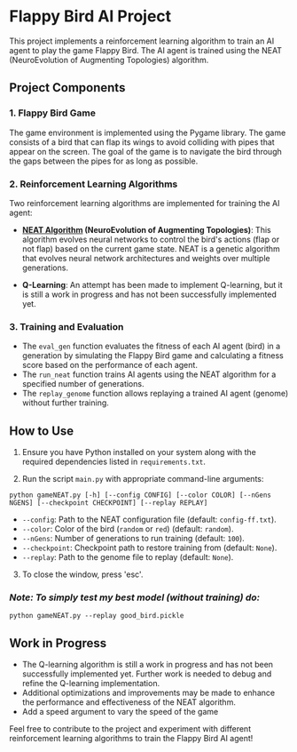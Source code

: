 # Flappy Bird AI Project

This project implements a reinforcement learning algorithm to train an AI agent to play the game Flappy Bird. The AI agent is trained using the NEAT (NeuroEvolution of Augmenting Topologies) algorithm.

## Project Components

### 1. Flappy Bird Game

The game environment is implemented using the Pygame library. The game consists of a bird that can flap its wings to avoid colliding with pipes that appear on the screen. The goal of the game is to navigate the bird through the gaps between the pipes for as long as possible.

### 2. Reinforcement Learning Algorithms

Two reinforcement learning algorithms are implemented for training the AI agent:

- **[NEAT Algorithm](https://en.wikipedia.org/wiki/Neuroevolution_of_augmenting_topologies) (NeuroEvolution of Augmenting Topologies)**: This algorithm evolves neural networks to control the bird's actions (flap or not flap) based on the current game state. NEAT is a genetic algorithm that evolves neural network architectures and weights over multiple generations.

- **Q-Learning**: An attempt has been made to implement Q-learning, but it is still a work in progress and has not been successfully implemented yet.

### 3. Training and Evaluation

- The `eval_gen` function evaluates the fitness of each AI agent (bird) in a generation by simulating the Flappy Bird game and calculating a fitness score based on the performance of each agent.
- The `run_neat` function trains AI agents using the NEAT algorithm for a specified number of generations.
- The `replay_genome` function allows replaying a trained AI agent (genome) without further training.

## How to Use

1. Ensure you have Python installed on your system along with the required dependencies listed in `requirements.txt`.

2. Run the script `main.py` with appropriate command-line arguments:

``` shell
python gameNEAT.py [-h] [--config CONFIG] [--color COLOR] [--nGens NGENS] [--checkpoint CHECKPOINT] [--replay REPLAY]
```

- `--config`: Path to the NEAT configuration file (default: `config-ff.txt`).
- `--color`: Color of the bird (`random` or `red`) (default: `random`).
- `--nGens`: Number of generations to run training (default: `100`).
- `--checkpoint`: Checkpoint path to restore training from (default: `None`).
- `--replay`: Path to the genome file to replay (default: `None`).

3. To close the window, press 'esc'.

### _Note: To simply test my best model (without training) do:_
``` shell
python gameNEAT.py --replay good_bird.pickle
```


## Work in Progress

- The Q-learning algorithm is still a work in progress and has not been successfully implemented yet. Further work is needed to debug and refine the Q-learning implementation.
- Additional optimizations and improvements may be made to enhance the performance and effectiveness of the NEAT algorithm.
- Add a speed argument to vary the speed of the game

Feel free to contribute to the project and experiment with different reinforcement learning algorithms to train the Flappy Bird AI agent!